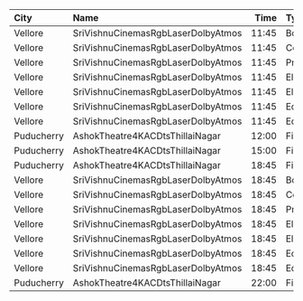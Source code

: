 | City       | Name                               |  Time | Type     | Price | Capacity | Booked |
| :--------- | :--------------------------------- | ----: | :------- | ----: | -------: | -----: |
| Vellore    | SriVishnuCinemasRgbLaserDolbyAtmos | 11:45 | Box      |  130₹ |       11 |     11 |
| Vellore    | SriVishnuCinemasRgbLaserDolbyAtmos | 11:45 | Couple   |  130₹ |       20 |      0 |
| Vellore    | SriVishnuCinemasRgbLaserDolbyAtmos | 11:45 | Premium  |  130₹ |      130 |     64 |
| Vellore    | SriVishnuCinemasRgbLaserDolbyAtmos | 11:45 | Elite1   |  100₹ |      220 |    110 |
| Vellore    | SriVishnuCinemasRgbLaserDolbyAtmos | 11:45 | Elite2   |  100₹ |      110 |     44 |
| Vellore    | SriVishnuCinemasRgbLaserDolbyAtmos | 11:45 | Economy1 |  100₹ |       66 |     22 |
| Vellore    | SriVishnuCinemasRgbLaserDolbyAtmos | 11:45 | Economy2 |  100₹ |       66 |     22 |
| Puducherry | AshokTheatre4KACDtsThillaiNagar    | 12:00 | First    |  100₹ |      425 |    212 |
| Puducherry | AshokTheatre4KACDtsThillaiNagar    | 15:00 | First    |  100₹ |      425 |    212 |
| Puducherry | AshokTheatre4KACDtsThillaiNagar    | 18:45 | First    |  100₹ |      425 |    212 |
| Vellore    | SriVishnuCinemasRgbLaserDolbyAtmos | 18:45 | Box      |  130₹ |       11 |     11 |
| Vellore    | SriVishnuCinemasRgbLaserDolbyAtmos | 18:45 | Couple   |  130₹ |       20 |      0 |
| Vellore    | SriVishnuCinemasRgbLaserDolbyAtmos | 18:45 | Premium  |  130₹ |      130 |     64 |
| Vellore    | SriVishnuCinemasRgbLaserDolbyAtmos | 18:45 | Elite1   |  100₹ |      220 |    110 |
| Vellore    | SriVishnuCinemasRgbLaserDolbyAtmos | 18:45 | Elite2   |  100₹ |      110 |     44 |
| Vellore    | SriVishnuCinemasRgbLaserDolbyAtmos | 18:45 | Economy1 |  100₹ |       66 |     22 |
| Vellore    | SriVishnuCinemasRgbLaserDolbyAtmos | 18:45 | Economy2 |  100₹ |       66 |     22 |
| Puducherry | AshokTheatre4KACDtsThillaiNagar    | 22:00 | First    |  100₹ |      425 |    212 |